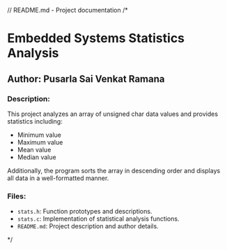 // README.md - Project documentation
/*
# Embedded Systems Statistics Analysis

## Author: Pusarla Sai Venkat Ramana

### Description:
This project analyzes an array of unsigned char data values and provides statistics including:
- Minimum value
- Maximum value
- Mean value
- Median value

Additionally, the program sorts the array in descending order and displays all data in a well-formatted manner.

### Files:
- `stats.h`: Function prototypes and descriptions.
- `stats.c`: Implementation of statistical analysis functions.
- `README.md`: Project description and author details.

*/
